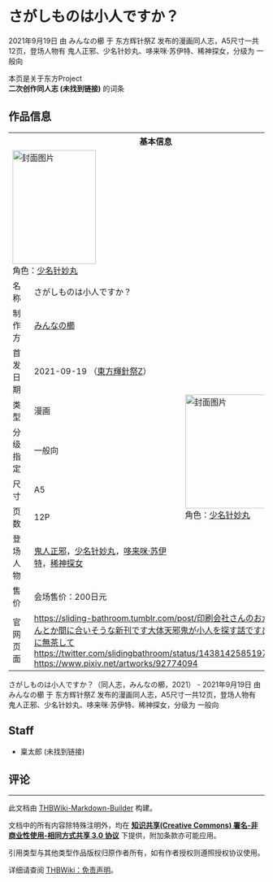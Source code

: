 # さがしものは小人ですか？

<!-- source html: G:\repos\THBWiki-Markdown-Builder\THBWikiMarkdown\Temp\main\e\e9\ns0%3A%E3%81%95%E3%81%8C%E3%81%97%E3%82%82%E3%81%AE%E3%81%AF%E5%B0%8F%E4%BA%BA%E3%81%A7%E3%81%99%E3%81%8B%EF%BC%9F.html -->

2021年9月19日 由 みんなの櫛 于 东方辉针祭Z 发布的漫画同人志，A5尺寸一共12页，登场人物有 鬼人正邪、少名针妙丸、哆来咪·苏伊特、稀神探女，分级为 一般向

本页是关于东方Project  
 **二次创作同人志 (未找到链接)** 的词条

## 作品信息

<table><tbody><tr><th colspan="3">基本信息</th></tr><tr><td class="cover-artwork-mobile" colspan="2"><a href="./文件-さがしものは小人ですか？封面.png.md" class="image" title="封面图片"><img alt="封面图片" src="https://upload.thwiki.cc/thumb/1/1c/%E3%81%95%E3%81%8C%E3%81%97%E3%82%82%E3%81%AE%E3%81%AF%E5%B0%8F%E4%BA%BA%E3%81%A7%E3%81%99%E3%81%8B%EF%BC%9F%E5%B0%81%E9%9D%A2.png/164px-%E3%81%95%E3%81%8C%E3%81%97%E3%82%82%E3%81%AE%E3%81%AF%E5%B0%8F%E4%BA%BA%E3%81%A7%E3%81%99%E3%81%8B%EF%BC%9F%E5%B0%81%E9%9D%A2.png" decoding="async" loading="lazy" width="164" height="224" srcset="https://upload.thwiki.cc/thumb/1/1c/%E3%81%95%E3%81%8C%E3%81%97%E3%82%82%E3%81%AE%E3%81%AF%E5%B0%8F%E4%BA%BA%E3%81%A7%E3%81%99%E3%81%8B%EF%BC%9F%E5%B0%81%E9%9D%A2.png/246px-%E3%81%95%E3%81%8C%E3%81%97%E3%82%82%E3%81%AE%E3%81%AF%E5%B0%8F%E4%BA%BA%E3%81%A7%E3%81%99%E3%81%8B%EF%BC%9F%E5%B0%81%E9%9D%A2.png 1.5x, https://upload.thwiki.cc/thumb/1/1c/%E3%81%95%E3%81%8C%E3%81%97%E3%82%82%E3%81%AE%E3%81%AF%E5%B0%8F%E4%BA%BA%E3%81%A7%E3%81%99%E3%81%8B%EF%BC%9F%E5%B0%81%E9%9D%A2.png/328px-%E3%81%95%E3%81%8C%E3%81%97%E3%82%82%E3%81%AE%E3%81%AF%E5%B0%8F%E4%BA%BA%E3%81%A7%E3%81%99%E3%81%8B%EF%BC%9F%E5%B0%81%E9%9D%A2.png 2x" data-file-width="950" data-file-height="1296"></a><div class="cover-char">角色：<a href="./少名针妙丸.md" title="少名针妙丸">少名针妙丸</a></div></td>
</tr><tr><td class="label">名称</td><td colspan="2"> さがしものは小人ですか？ </td></tr><tr><td class="label">制作方</td><td><a href="./みんなの櫛.md" title="みんなの櫛">みんなの櫛</a></td><td class="cover-artwork" rowspan="8" style="min-width:224px;"><a href="./文件-さがしものは小人ですか？封面.png.md" class="image" title="封面图片"><img alt="封面图片" src="https://upload.thwiki.cc/thumb/1/1c/%E3%81%95%E3%81%8C%E3%81%97%E3%82%82%E3%81%AE%E3%81%AF%E5%B0%8F%E4%BA%BA%E3%81%A7%E3%81%99%E3%81%8B%EF%BC%9F%E5%B0%81%E9%9D%A2.png/164px-%E3%81%95%E3%81%8C%E3%81%97%E3%82%82%E3%81%AE%E3%81%AF%E5%B0%8F%E4%BA%BA%E3%81%A7%E3%81%99%E3%81%8B%EF%BC%9F%E5%B0%81%E9%9D%A2.png" decoding="async" loading="lazy" width="164" height="224" srcset="https://upload.thwiki.cc/thumb/1/1c/%E3%81%95%E3%81%8C%E3%81%97%E3%82%82%E3%81%AE%E3%81%AF%E5%B0%8F%E4%BA%BA%E3%81%A7%E3%81%99%E3%81%8B%EF%BC%9F%E5%B0%81%E9%9D%A2.png/246px-%E3%81%95%E3%81%8C%E3%81%97%E3%82%82%E3%81%AE%E3%81%AF%E5%B0%8F%E4%BA%BA%E3%81%A7%E3%81%99%E3%81%8B%EF%BC%9F%E5%B0%81%E9%9D%A2.png 1.5x, https://upload.thwiki.cc/thumb/1/1c/%E3%81%95%E3%81%8C%E3%81%97%E3%82%82%E3%81%AE%E3%81%AF%E5%B0%8F%E4%BA%BA%E3%81%A7%E3%81%99%E3%81%8B%EF%BC%9F%E5%B0%81%E9%9D%A2.png/328px-%E3%81%95%E3%81%8C%E3%81%97%E3%82%82%E3%81%AE%E3%81%AF%E5%B0%8F%E4%BA%BA%E3%81%A7%E3%81%99%E3%81%8B%EF%BC%9F%E5%B0%81%E9%9D%A2.png 2x" data-file-width="950" data-file-height="1296"></a><div class="cover-char">角色：<a href="./少名针妙丸.md" title="少名针妙丸">少名针妙丸</a></div></td>
</tr><tr><td class="label">首发日期</td><td>2021-09-19&#160;（<a href="/展会作品列表?e=%E4%B8%9C%E6%96%B9%E8%BE%89%E9%92%88%E7%A5%AD%23Z">東方輝針祭Z</a>）</td></tr><tr><td class="label">类型</td><td>漫画</td></tr><tr><td class="label">分级指定</td><td>一般向</td></tr><tr><td class="label">尺寸</td><td>A5</td></tr><tr><td class="label">页数</td><td>12P</td></tr><tr><td class="label">登场人物</td><td><a href="./鬼人正邪.md" title="鬼人正邪">鬼人正邪</a>，<a href="./少名针妙丸.md" title="少名针妙丸">少名针妙丸</a>，<a href="./哆来咪·苏伊特.md" title="哆来咪·苏伊特">哆来咪·苏伊特</a>，<a href="./稀神探女.md" title="稀神探女">稀神探女</a></td></tr><tr><td class="label">售价</td><td>会场售价：200日元</td></tr>
<tr><td class="label">官网页面</td><td colspan="2"><a rel="nofollow" class="external free" href="https://sliding-bathroom.tumblr.com/post/印刷会社さんのおかげでなんとか間に合いそうな新刊です大体天邪鬼が小人を探す話ですひさびさに無茶して">https://sliding-bathroom.tumblr.com/post/印刷会社さんのおかげでなんとか間に合いそうな新刊です大体天邪鬼が小人を探す話ですひさびさに無茶して</a><br><a rel="nofollow" class="external free" href="https://twitter.com/slidingbathroom/status/1438142585197924354">https://twitter.com/slidingbathroom/status/1438142585197924354</a><br><a rel="nofollow" class="external free" href="https://www.pixiv.net/artworks/92774094">https://www.pixiv.net/artworks/92774094</a></td></tr></tbody></table>

さがしものは小人ですか？（同人志，みんなの櫛，2021） - 2021年9月19日 由 みんなの櫛 于 东方辉针祭Z 发布的漫画同人志，A5尺寸一共12页，登场人物有 鬼人正邪、少名针妙丸、哆来咪·苏伊特、稀神探女，分级为 一般向

## Staff
- 稟太郎 (未找到链接)


## 评论




---

此文档由 [THBWiki-Markdown-Builder](https://github.com/Delsin-Yu/THBWiki-Markdown-Builder) 构建。

文档中的所有内容除特殊注明外，均在 [**知识共享(Creative Commons) 署名-非商业性使用-相同方式共享 3.0 协议**](https://creativecommons.org/licenses/by-sa/3.0/deed.zh-hans) 下提供，附加条款亦可能应用。

引用类型与其他类型作品版权归原作者所有，如有作者授权则遵照授权协议使用。

详细请查阅 [THBWiki：免责声明](https://thbwiki.cc/THBWiki:%E5%85%8D%E8%B4%A3%E5%A3%B0%E6%98%8E)。

